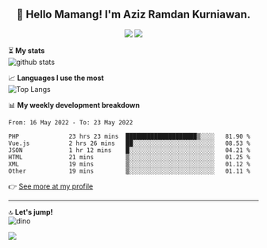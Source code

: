 <h2 align="center">👋 Hello Mamang! I'm Aziz Ramdan Kurniawan.</h2>  
<p align="center">
  <img src="https://komarev.com/ghpvc/?username=azizramdan">
  <img src="https://wakatime.com/badge/user/90056fa0-4c31-4eca-954e-2a3ac05896f9.svg">
</p>
    
⏳ **My stats**  
![github stats](https://github-readme-stats.vercel.app/api?username=azizramdan&show_icons=true&count_private=true&title_color=000&hide_border=true&hide_title=true)  

📈 **Languages I use the most**  
![Top Langs](https://github-readme-stats.vercel.app/api/top-langs/?username=azizramdan&layout=compact&langs_count=6&hide=tsql&hide_border=true&hide_title=true&exclude_repo=Futsal-Go,Futsal-Go-Admin,Sistem-Informasi-Sensus-Harian-Rawat-Inap)  

📊 **My weekly development breakdown**
<!--START_SECTION:waka-->

```text
From: 16 May 2022 - To: 23 May 2022

PHP              23 hrs 23 mins  ████████████████████▒░░░░   81.90 %
Vue.js           2 hrs 26 mins   ██░░░░░░░░░░░░░░░░░░░░░░░   08.53 %
JSON             1 hr 12 mins    █░░░░░░░░░░░░░░░░░░░░░░░░   04.21 %
HTML             21 mins         ▒░░░░░░░░░░░░░░░░░░░░░░░░   01.25 %
XML              19 mins         ▒░░░░░░░░░░░░░░░░░░░░░░░░   01.12 %
Other            19 mins         ▒░░░░░░░░░░░░░░░░░░░░░░░░   01.11 %
```

<!--END_SECTION:waka-->
👉 [See more at my profile](https://wakatime.com/@azizramdan)
***
🔝 **Let's jump!**  
![dino](https://raw.githubusercontent.com/azizramdan/azizramdan/master/dino.gif)  

![](https://hit.yhype.me/github/profile?user_id=27954794)
